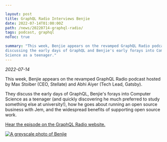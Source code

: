 ```yaml
---

layout: post 
title: GraphQL Radio Interviews Benjie 
date: 2022-07-14T01:00:00Z
path: /news/20220714-graphql-radio/ 
tags: podcast, graphql 
noToc: true

summary: "This week, Benjie appears on the revamped GraphQL Radio podcast,
discussing the early days of GraphQL and Benjie's early forays into Computer
Science as a teenager."
---
```


_2022-07-14_

<p class="intro">This week, Benjie appears on the revamped
GraphQL Radio podcast hosted by Max Stoiber (CEO,
Stellate) and Abhi Aiyer (Tech Lead, Gatsby).</p>

They discuss the early days of GraphQL, Benjie's forays into Computer Science as
a teenager (and quickly discovering he much preferred to study something else at
university!), how he goes about running an open source business with Jem, and
the widespread benefits of supporting open source work.

[Hear the episode on the GraphQL Radio website.](https://graphqlradio.com/episodes/postgraphile-and-beyond-w-benjie-gillam-graphql-technical-steering-committee-member)

<div class="flex flex-wrap justify-around">
<a href="https://graphqlradio.com/episodes/postgraphile-and-beyond-w-benjie-gillam-graphql-technical-steering-committee-member" target="_blank"><img alt="A greyscale photo of Benjie" src="/images/news/graphqlradio.jpg" style="max-height: 300px" /></a>
</div>
